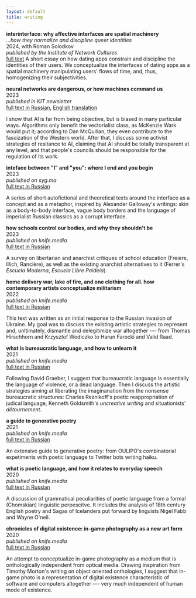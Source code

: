 ```yaml
---
layout: default
title: writing 
---
```


**interinterface: why affective interfaces are spatial machinery**
\
_...how they normalize and discipline queer identities_\
2024, with Roman Solodkov\
_published by the Institute of Network Cultures_\
[full text](https://networkcultures.org/blog/2024/02/08/interinterface/)
A short essay on how dating apps constrain and discipline the identities of their users. We conceptualize the interfaces of dating apps as a spatial machinery manipulating users' flows of time, and, thus, homogenizing their subjectivities. 

**neural networks are dangerous, or how machines command us** 
\
2023\
_published in KIT newsletter_\
[full text in Russian](https://us5.campaign-archive.com/?u=4ea5740c1fe71d71fea4212ee&id=1a08ade0de&utm_source=public&utm_medium=sharing&utm_campaign=skynet&fbclid=IwAR3K12NKXe-JBDJC0TxpPnu9xHf4b7YSMYnHefJlFjeep02y4mMmDq6-vJU), [English translation](https://docs.google.com/document/d/1UNdOOL6CY-oxrXctkP4dJj2Rz4TqdS0jcYcjzgDOOUA/edit?usp=sharing) 

I show that AI is far from being objective, but is biased in many particular ways. Algorithms only benefit the vectorialist class, as McKenzie Wark would put it; according to Dan McQuillan, they even contribute to the fascization of the Western world. After that, I discuss some activist strategies of resitance to AI, claiming that AI should be totally transparent at any level, and that people's councils should be responsible for the regulation of its work. 

**inteface between "I" and "you": where I end and you begin**
\
2023\
_published on syg.ma_\
[full text in Russian](https://syg.ma/@ivannetk/intierfieis-miezhdu-ia-i-ty-where-i-end-and-you-begin)

A series of short autofictional and theoretical texts around the interface as a concept and as a metaphor, inspired by Alexander Galloway's writings: skin as a body-to-body interface, vague body borders and the language of imperialist Russian classics as a corrupt interface. 

**how schools control our bodies, and why they shouldn't be**
\
2023\
_published on knife.media_\
[full text in Russian](https://knife.media/unschooling/?fbclid=IwAR0gAuGIYCS1VlvUqcSqXTNnb5HfahTbsJiRG-yggM6C6z0axQMwMIee2iM)

A survey on libertarian and anarchist critiques of school education (Freiere, Illich, Rancière), as well as the existing anarchist alternatives to it (Ferrer's _Escuela Moderna_, _Escuela Libre Paideia_).

**home delivery war, lake of fire, and one clothing for all. how contemporary artists conceptualize militarism**
\
2022\
_published on knife.media_\
[full text in Russian](https://knife.media/art-and-war/)

This text was written as an initial response to the Russian invasion of Ukraine. My goal was to discuss the existing artistic strategies to represent and, unltimately, dismantle and delegitimize war altogether --- from Thomas Hirschhorn and Krzysztof Wodiczko to Harun Farocki and Valid Raad. 

**what is bureaucratic language, and how to unlearn it**
\
2021\
_published on knife.media_\
[full text in Russian](https://knife.media/bureaucracy-language/)

Following David Graeber, I suggest that bureaucratic language is essentially the language of violence, or a dead language. Then I discuss the artistic strategies aiming at liberating the imaginanation from the nonsense bureaucratic structures: Charles Reznikoff's poetic reappropriation of judical language, Kenneth Goldsmith's _uncreative writing_ and situationists' _détournement_. 

**a guide to generative poetry**
\
2021\
_published on knife.media_\
[full text in Russian](https://knife.media/generative-poetry/)

An extensive guide to generative poetry: from OULIPO's combinatorial expetiments with poetic language to Twitter bots writing haiku.  

**what is poetic language, and how it relates to everyday speech**
\
2020\
_published on knife.media_\
[full text in Russian](https://knife.media/poetic-language/)

A discussion of grammatical peculiarities of poetic language from a formal (Chomskian) linguistic perpescitve. It includes the analysis of 18th century English poetry and Sagas of Icelanders put forward by linguists Nigel Fabb and Wayne O'neil. 

**chronicles of digital existence: in-game photography as a new art form**
\
2020\
_published on knife.media_\
[full text in Russian](https://knife.media/game-photo/)

An attempt to conceptualize in-game photography as a medium that is onthologically independent from optical media. Drawing inspiration from Timothy Morton's writing on object oriented onthologies, I suggest that in-game photo is a representation of digital existence characteristic of software and computers altogether --- very much independent of human mode of existence.